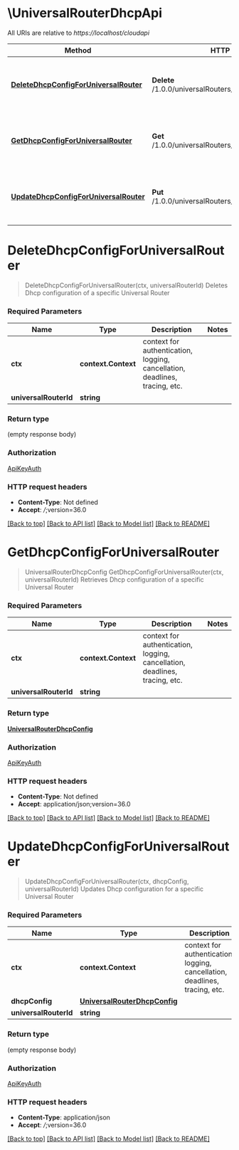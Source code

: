 # \UniversalRouterDhcpApi

All URIs are relative to *https://localhost/cloudapi*

Method | HTTP request | Description
------------- | ------------- | -------------
[**DeleteDhcpConfigForUniversalRouter**](UniversalRouterDhcpApi.md#DeleteDhcpConfigForUniversalRouter) | **Delete** /1.0.0/universalRouters/{universalRouterId}/dhcp | Deletes Dhcp configuration of a specific Universal Router
[**GetDhcpConfigForUniversalRouter**](UniversalRouterDhcpApi.md#GetDhcpConfigForUniversalRouter) | **Get** /1.0.0/universalRouters/{universalRouterId}/dhcp | Retrieves Dhcp configuration of a specific Universal Router
[**UpdateDhcpConfigForUniversalRouter**](UniversalRouterDhcpApi.md#UpdateDhcpConfigForUniversalRouter) | **Put** /1.0.0/universalRouters/{universalRouterId}/dhcp | Updates Dhcp configuration for a specific Universal Router


# **DeleteDhcpConfigForUniversalRouter**
> DeleteDhcpConfigForUniversalRouter(ctx, universalRouterId)
Deletes Dhcp configuration of a specific Universal Router

### Required Parameters

Name | Type | Description  | Notes
------------- | ------------- | ------------- | -------------
 **ctx** | **context.Context** | context for authentication, logging, cancellation, deadlines, tracing, etc.
  **universalRouterId** | **string**|  | 

### Return type

 (empty response body)

### Authorization

[ApiKeyAuth](../README.md#ApiKeyAuth)

### HTTP request headers

 - **Content-Type**: Not defined
 - **Accept**: *_/_*;version=36.0

[[Back to top]](#) [[Back to API list]](../README.md#documentation-for-api-endpoints) [[Back to Model list]](../README.md#documentation-for-models) [[Back to README]](../README.md)

# **GetDhcpConfigForUniversalRouter**
> UniversalRouterDhcpConfig GetDhcpConfigForUniversalRouter(ctx, universalRouterId)
Retrieves Dhcp configuration of a specific Universal Router

### Required Parameters

Name | Type | Description  | Notes
------------- | ------------- | ------------- | -------------
 **ctx** | **context.Context** | context for authentication, logging, cancellation, deadlines, tracing, etc.
  **universalRouterId** | **string**|  | 

### Return type

[**UniversalRouterDhcpConfig**](UniversalRouterDhcpConfig.md)

### Authorization

[ApiKeyAuth](../README.md#ApiKeyAuth)

### HTTP request headers

 - **Content-Type**: Not defined
 - **Accept**: application/json;version=36.0

[[Back to top]](#) [[Back to API list]](../README.md#documentation-for-api-endpoints) [[Back to Model list]](../README.md#documentation-for-models) [[Back to README]](../README.md)

# **UpdateDhcpConfigForUniversalRouter**
> UpdateDhcpConfigForUniversalRouter(ctx, dhcpConfig, universalRouterId)
Updates Dhcp configuration for a specific Universal Router

### Required Parameters

Name | Type | Description  | Notes
------------- | ------------- | ------------- | -------------
 **ctx** | **context.Context** | context for authentication, logging, cancellation, deadlines, tracing, etc.
  **dhcpConfig** | [**UniversalRouterDhcpConfig**](UniversalRouterDhcpConfig.md)|  | 
  **universalRouterId** | **string**|  | 

### Return type

 (empty response body)

### Authorization

[ApiKeyAuth](../README.md#ApiKeyAuth)

### HTTP request headers

 - **Content-Type**: application/json
 - **Accept**: *_/_*;version=36.0

[[Back to top]](#) [[Back to API list]](../README.md#documentation-for-api-endpoints) [[Back to Model list]](../README.md#documentation-for-models) [[Back to README]](../README.md)

